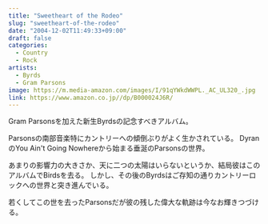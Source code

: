 ```yaml
---
title: "Sweetheart of the Rodeo"
slug: "sweetheart-of-the-rodeo"
date: "2004-12-02T11:49:33+09:00"
draft: false
categories: 
  - Country
  - Rock
artists:
  - Byrds
  - Gram Parsons
image: https://m.media-amazon.com/images/I/91qYWkdWWPL._AC_UL320_.jpg
link: https://www.amazon.co.jp//dp/B000024J6R/
---
```

Gram Parsonsを加えた新生Byrdsの記念すべきアルバム。
<!--more-->
Parsonsの南部音楽特にカントリーへの傾倒ぶりがよく生かされている。
DyranのYou Ain't Going Nowhereから始まる垂涎のParsonsの世界。 

あまりの影響力の大きさか、天に二つの太陽はいらないというか、結局彼はこのアルバムでBirdsを去る。 
しかし、その後のByrdsはご存知の通りカントリーロックへの世界と突き進んでいる。 

若くしてこの世を去ったParsonsだが彼の残した偉大な軌跡は今なお輝きつづける。
